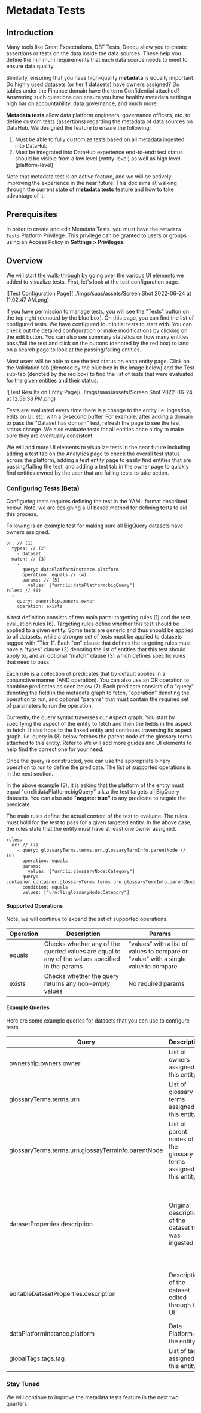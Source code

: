 # Metadata Tests

## Introduction

Many tools like Great Expectations, DBT Tests, Deequ allow you to create assertions or tests on the data inside the data sources. These help you define the minimum requirements that each data source needs to meet to ensure data quality.&#x20;

Similarly, ensuring that you have high-quality **metadata** is equally important. Do highly used datasets (or tier 1 datasets) have owners assigned? Do tables under the Finance domain have the term Confidential attached? Answering such questions can ensure you have healthy metadata setting a high bar on accountability, data governance, and much more.&#x20;

**Metadata tests** allow data platform engineers, governance officers, etc. to define custom tests (assertions) regarding the metadata of data sources on DataHub. We designed the feature to ensure the following:

1. Must be able to fully customize tests based on all metadata ingested into DataHub
2. Must be integrated into DataHub experience end-to-end: test status should be visible from a low level (entity-level) as well as high level (platform-level)

Note that metadata test is an active feature, and we will be actively improving the experience in the near future! This doc aims at walking through the current state of **metadata tests** feature and how to take advantage of it.&#x20;

## Prerequisites

In order to create and edit Metadata Tests. you must have the `Metadata Tests` Platform Privilege. This privilege can be granted to users or groups using an Access Policy in **Settings > Privileges**.&#x20;

## Overview&#x20;

We will start the walk-through by going over the various UI elements we added to visualize tests. First, let's look at the test configuration page.&#x20;

![Test Configuration Page](../imgs/saas/assets/Screen Shot 2022-06-24 at 11.02.47 AM.png)

If you have permission to manage tests, you will see the "Tests" button on the top right (denoted by the blue box). On this page, you can find the list of configured tests. We have configured four initial tests to start with. You can check out the detailed configuration or make modifications by clicking on the edit button. You can also see summary statistics on how many entities pass/fail the test and click on the buttons (denoted by the red box) to land on a search page to look at the passing/failing entities.&#x20;

Most users will be able to see the test status on each entity page. Click on the Validation tab (denoted by the blue box in the image below) and the Test sub-tab (denoted by the red box) to find the list of tests that were evaluated for the given entities and their status.&#x20;

![Test Results on Entity Page](../imgs/saas/assets/Screen Shot 2022-06-24 at 12.59.38 PM.png)

Tests are evaluated every time there is a change to the entity i.e. ingestion, edits on UI, etc. with a 3-second buffer. For example, after adding a domain to pass the "Dataset has domain" test, refresh the page to see the test status change. We also evaluate tests for all entities once a day to make sure they are eventually consistent.&#x20;

We will add more UI elements to visualize tests in the near future including adding a test tab on the Analytics page to check the overall test status across the platform, adding a test entity page to easily find entities that are passing/failing the test, and adding a test tab in the owner page to quickly find entities owned by the user that are failing tests to take action.&#x20;

### Configuring Tests (Beta)

Configuring tests requires defining the test in the YAML format described below. Note, we are designing a UI based method for defining tests to aid this process.&#x20;

Following is an example test for making sure all BigQuery datasets have owners assigned.&#x20;

```
on: // (1)
  types: // (2)
    - dataset
  match: // (3)
    - 
      query: dataPlatformInstance.platform
      operation: equals // (4)
      params: // (5)
        values: ["urn:li:dataPlatform:bigQuery"]
rules: // (6)
  -
    query: ownership.owners.owner
    operation: exists

```

A test definition consists of two main parts: targetting rules (1) and the test evaluation rules (6). Targeting rules define whether this test should be applied to a given entity. Some tests are generic and thus should be applied to all datasets, while a stronger set of tests must be applied to datasets tagged with "Tier 1". Each "on" clause that defines the targeting rules must have a "types" clause (2) denoting the list of entities that this test should apply to, and an optional "match" clause (3) which defines specific rules that need to pass.&#x20;

Each rule is a collection of predicates that by default applies in a conjunctive manner (AND operation). You can also use an OR operation to combine predicates as seen below (7). Each predicate consists of a "query" denoting the field in the metadata graph to fetch, "operation" denoting the operation to run, and optional "params" that must contain the required set of parameters to run the operation.&#x20;

Currently, the query syntax traverses our Aspect graph. You start by specifying the aspect of the entity to fetch and then the fields in the aspect to fetch. It also hops to the linked entity and continues traversing its aspect graph. i.e. query in (8) below fetches the parent node of the glossary terms attached to this entity. Refer to  We will add more guides and UI elements to help find the correct one for your need.&#x20;

Once the query is constructed, you can use the appropriate binary operation to run to define the predicate. The list of supported operations is in the next section.

In the above example (3), it is asking that the platform of the entity must equal "urn:li:dataPlatform:bigQuery" a.k.a the test targets all BigQuery datasets. You can also add "**negate: true"** to any predicate to negate the predicate.&#x20;

The main rules define the actual content of the test to evaluate. The rules must hold for the test to pass for a given targeted entity. In the above case, the rules state that the entity must have at least one owner assigned.&#x20;

```
rules: 
  or: // (7)
    - query: glossaryTerms.terms.urn.glossaryTermInfo.parentNode // (8)
      operation: equals
      params:
        values: ["urn:li:glossaryNode:Category"]
    - query: container.container.glossaryTerms.terms.urn.glossaryTermInfo.parentNode
      condition: equals
      values: ["urn:li:glossaryNode:Category"]
```

#### Supported Operations

Note, we will continue to expand the set of supported operations.&#x20;

| Operation | Description                                                                                     | Params                                                                              |
| --------- | ----------------------------------------------------------------------------------------------- | ----------------------------------------------------------------------------------- |
| equals    | Checks whether any of the queried values are equal to any of the values specified in the params | "values" with a list of values to compare or "value" with a single value to compare |
| exists    | Checks whether the query returns any non-empty values                                           | No required params                                                                  |

#### Example Queries

Here are some example queries for datasets that you can use to configure tests.&#x20;

| Query                                              | Description                                                        | Note                                                                                            |
| -------------------------------------------------- | ------------------------------------------------------------------ | ----------------------------------------------------------------------------------------------- |
| ownership.owners.owner                             | List of owners assigned to this entity                             |                                                                                                 |
| glossaryTerms.terms.urn                            | List of glossary terms assigned to this entity                     |                                                                                                 |
| glossaryTerms.terms.urn.glossayTermInfo.parentNode | List of parent nodes of the glossary terms assigned to this entity |                                                                                                 |
| datasetProperties.description                      | Original description of the dataset that was ingested              | Note, this value is overriden by the below editable properties when it is edited through the UI |
| editableDatasetProperties.description              | Description of the dataset edited through the UI                   | Note, if this is empty, the above description is shown in the UI.                               |
| dataPlatformInstance.platform                      | Data Platform of the entity                                        |                                                                                                 |
| globalTags.tags.tag                                | List of tags assigned to this entity                               |                                                                                                 |

### Stay Tuned

We will continue to improve the metadata tests feature in the next two quarters.&#x20;
